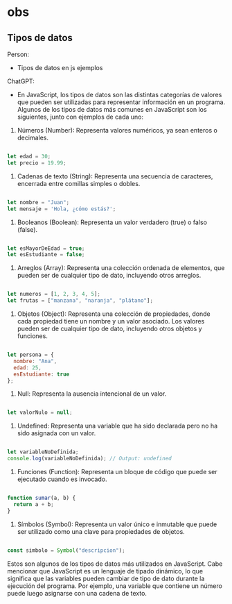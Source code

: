 # obs



## Tipos de datos

Person:

- Tipos de datos en js ejemplos

ChatGPT:

- En JavaScript, los tipos de datos son las distintas categorías de valores que pueden ser utilizadas para representar información en un programa. Algunos de los tipos de datos más comunes en JavaScript son los siguientes, junto con ejemplos de cada uno:

1. Números (Number): Representa valores numéricos, ya sean enteros o decimales.

```javascript

let edad = 30;
let precio = 19.99;
```

1. Cadenas de texto (String): Representa una secuencia de caracteres, encerrada entre comillas simples o dobles.

```javascript

let nombre = "Juan";
let mensaje = 'Hola, ¿cómo estás?';
```

1. Booleanos (Boolean): Representa un valor verdadero (true) o falso (false).

```javascript

let esMayorDeEdad = true;
let esEstudiante = false;
```

1. Arreglos (Array): Representa una colección ordenada de elementos, que pueden ser de cualquier tipo de dato, incluyendo otros arreglos.

```javascript

let numeros = [1, 2, 3, 4, 5];
let frutas = ["manzana", "naranja", "plátano"];
```

1. Objetos (Object): Representa una colección de propiedades, donde cada propiedad tiene un nombre y un valor asociado. Los valores pueden ser de cualquier tipo de dato, incluyendo otros objetos y funciones.

```javascript

let persona = {
  nombre: "Ana",
  edad: 25,
  esEstudiante: true
};
```

1. Null: Representa la ausencia intencional de un valor.

```javascript

let valorNulo = null;
```

1. Undefined: Representa una variable que ha sido declarada pero no ha sido asignada con un valor.

```javascript

let variableNoDefinida;
console.log(variableNoDefinida); // Output: undefined
```

1. Funciones (Function): Representa un bloque de código que puede ser ejecutado cuando es invocado.

```javascript

function sumar(a, b) {
  return a + b;
}
```

1. Símbolos (Symbol): Representa un valor único e inmutable que puede ser utilizado como una clave para propiedades de objetos.

```javascript

const simbolo = Symbol("descripcion");
```

Estos son algunos de los tipos de datos más utilizados en JavaScript. Cabe mencionar que JavaScript es un lenguaje de tipado dinámico, lo que significa que las variables pueden cambiar de tipo de dato durante la ejecución del programa. Por ejemplo, una variable que contiene un número puede luego asignarse con una cadena de texto.


